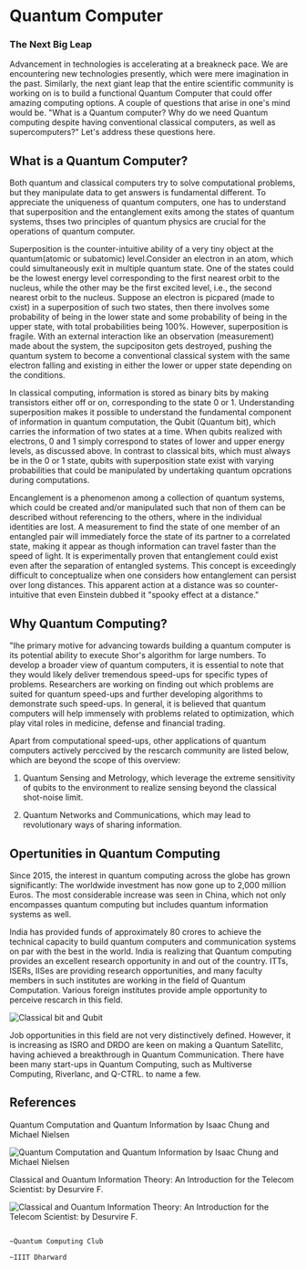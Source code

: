 # Quantum Computer 
### __The Next Big Leap__

Advancement in technologies is accelerating at a breakneck pace. We
are encountering new technologies presently, which were mere imagination in the past. Similarly, the next giant leap that the entire scientific community is working on is to build a functional Quantum Computer that could offer amazing computing options. A couple of questions that arise in one's mind would be. "What is a Quantum computer? Why do we need Quantum computing despite having conventional classical computers, as well as supercomputers?" Let's address these questions here.

## __What is a Quantum Computer?__
Both quantum and classical computers try to solve computational problems, but they manipulate data to get answers is fundamental different. To appreciate the uniqueness of quantum computers, one has to understand that superposition and the entanglement exits among the states of quantum systems, thses two principles of quantum physics are crucial for the operations of quantum computer.

Superposition is the counter-intuitive ability of a very tiny object at the quantum(atomic or subatomic) level.Consider an electron in an atom, which could simultaneously exit in multiple quantum state. One of the states could be the lowest energy level corresponding to the first nearest orbit to the nucleus, while the other may be the first excited level, i.e., the second nearest orbit to the nucleus. Suppose an electron is picpared (made to cxist) in a superposition of such two states, then there involves some probability of being in the lower state and some probability of being in the upper state, with total probabilities being 100%. However, superposition is fragile. With an external interaction like an observation (measurement) made about the system, the supcipositon gets destroyed, pushing the quantum system to become a conventional classical system with the same electron falling and existing in either the lower or upper state depending on the conditions.

In classical computing, information is stored as binary bits by making transistors either off or on, corresponding to the state 0 or 1. Understanding superposition makes it possible to understand the fundamental component of information in quantum computation, the Qubit (Quantum bit), which carries the information of two states at a time. When qubits realized with electrons, 0 and 1 simply correspond to states of lower and upper energy levels, as discussed above. In contrast to classical bits, which must always be in the 0 or 1 state, qubits with superposition state exist with varying probabilities that could be manipulated by undertaking quantum opcrations during computations.

Encanglement is a phenomenon among a collection of quantum systems, which could be created and/or manipulated such that non of them can be described without referencing to the others, where in the individual identities are lost. A measurement to find the state of one member of an entangled pair will immediately force the state of its partner to a correlated state, making it appear as though information can travel faster than the speed of light. It is experimentally proven that entanglement could exist even after the separation of entangled systems. This concept is exceedingly difficult to conceptualize when one considers how entanglement can persist over long distances. This apparent action at a distance was so counter-intuitive that even Einstein dubbed it "spooky effect at a distance."

## __Why Quantum Computing?__
"Ihe primary motive for advancing towards building a quantum computer is its potential ability to execute Shor's algorithm for large numbers. To develop a broader view of quantum computers, it is essential to note that they would likely deliver tremendous speed-ups for specific types of problems. Researchers are working on finding out which problems are suited for quantum speed-ups and further developing algorithms to demonstrate such speed-ups. In general, it is believed that quantum computers will help immensely with problems related to optimization, which play vital roles in medicine, defense and financial trading.

Apart from computational speed-ups, other applications of quantum computers actively perccived by the rescarch community are listed below, which are beyond the scope of this overview:

1. Quantum Sensing and Metrology, which leverage the extreme sensitivity of qubits to the environment to realize sensing beyond the classical shot-noise limit.

1. Quantum Networks and Communications, which may lead to revolutionary ways of sharing information.

## **Opertunities in Quantum Computing**

Since 2015, the interest in quantum computing across the globe has grown significantly: The worldwide investment has now gone up to 2,000 million Euros. The most considerable increase was seen in China, which not only encompasses quantum computing but includes quantum information systems as well.

India has provided funds of approximately 80 crores to achieve the technical capacity to build quantum computers and communication systems on par with the best in the world. India is realizing that Quantum computing provides an excellent research opportunity in and out of the country. ITTs, ISERs, IISes are providing research opportunities, and many faculty members in such institutes are working in the field of Quantum Computation. Various foreign institutes provide ample opportunity to perceive rescarch in this field.

![Classical bit and Qubit](https://www.austinchronicle.com/binary/085f/screens_feature2.jpg)

Job opportunities in this field are not very distinctively defined. However, it is increasing as ISRO and DRDO are keen on making a Quantum Satellitc, having achieved a breakthrough in Quantum Communication. There have been many start-ups in Quantum Computing, such as Multiverse Computing, Riverlanc, and Q-CTRL. to name a few.

## **References**
Quantum Computation and Quantum Information by Isaac Chung and Michael Nielsen

![Quantum Computation and Quantum Information by Isaac Chung and Michael Nielsen](https://images-na.ssl-images-amazon.com/images/I/41gXTXxEV6L.jpg)


Classical and Ouantum Information Theory: An Introduction for the Telecom Scientist: by Desurvire F.

![Classical and Ouantum Information Theory: An Introduction
for the Telecom Scientist: by Desurvire F.](https://images-na.ssl-images-amazon.com/images/I/51H0jht-5nL._SX348_BO1,204,203,200_.jpg)


                                                                                                   ~Quantum Computing Club                                  
                                                                                                            ~IIIT Dharward